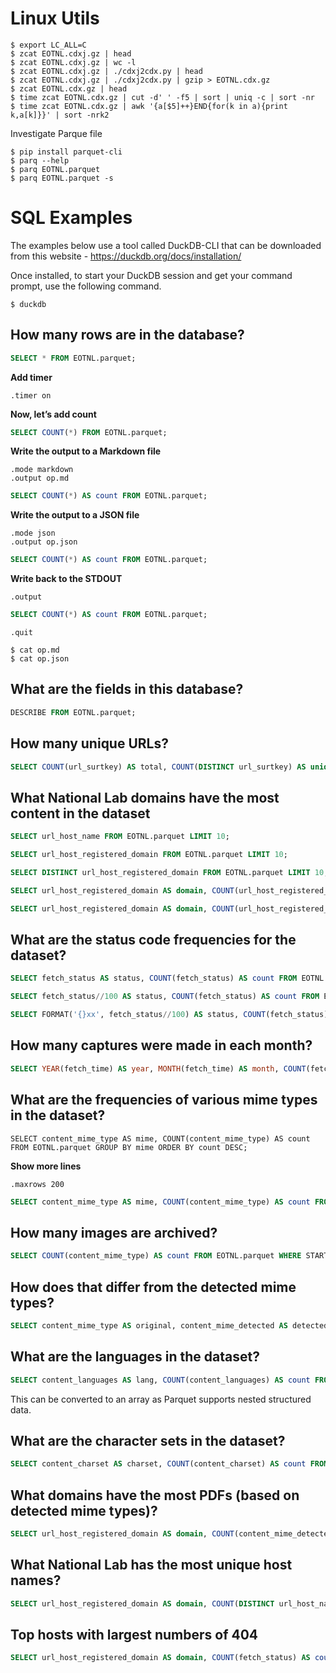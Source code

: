 # Linux Utils

```
$ export LC_ALL=C
$ zcat EOTNL.cdxj.gz | head
$ zcat EOTNL.cdxj.gz | wc -l
$ zcat EOTNL.cdxj.gz | ./cdxj2cdx.py | head
$ zcat EOTNL.cdxj.gz | ./cdxj2cdx.py | gzip > EOTNL.cdx.gz
$ zcat EOTNL.cdx.gz | head
$ time zcat EOTNL.cdx.gz | cut -d' ' -f5 | sort | uniq -c | sort -nr
$ time zcat EOTNL.cdx.gz | awk '{a[$5]++}END{for(k in a){print k,a[k]}}' | sort -nrk2
```

Investigate Parque file

```
$ pip install parquet-cli
$ parq --help
$ parq EOTNL.parquet
$ parq EOTNL.parquet -s
```

# SQL Examples

The examples below use a tool called DuckDB-CLI that can be downloaded from this website - https://duckdb.org/docs/installation/

Once installed, to start your DuckDB session and get your command prompt, use the following command.

```
$ duckdb
```

## How many rows are in the database?

```sql
SELECT * FROM EOTNL.parquet;
```

**Add timer**

```
.timer on
```

**Now, let’s add count**

```sql
SELECT COUNT(*) FROM EOTNL.parquet;
```

**Write the output to a Markdown file**

```
.mode markdown
.output op.md
```

```sql
SELECT COUNT(*) AS count FROM EOTNL.parquet;
```

**Write the output to a JSON file**

```
.mode json
.output op.json
```

```sql
SELECT COUNT(*) AS count FROM EOTNL.parquet;
```

**Write back to the STDOUT**

```
.output
```

```sql
SELECT COUNT(*) AS count FROM EOTNL.parquet;
```

```
.quit
```

```
$ cat op.md
$ cat op.json
```

## What are the fields in this database?

```sql
DESCRIBE FROM EOTNL.parquet;
```

## How many unique URLs?

```sql
SELECT COUNT(url_surtkey) AS total, COUNT(DISTINCT url_surtkey) AS unique FROM EOTNL.parquet;
```

## What National Lab domains have the most content in the dataset

```sql
SELECT url_host_name FROM EOTNL.parquet LIMIT 10;
```

```sql
SELECT url_host_registered_domain FROM EOTNL.parquet LIMIT 10;
```

```sql
SELECT DISTINCT url_host_registered_domain FROM EOTNL.parquet LIMIT 10;
```

```sql
SELECT url_host_registered_domain AS domain, COUNT(url_host_registered_domain) AS count FROM EOTNL.parquet GROUP BY domain;
```

```sql
SELECT url_host_registered_domain AS domain, COUNT(url_host_registered_domain) AS count FROM EOTNL.parquet GROUP BY domain ORDER BY count DESC;
```

## What are the status code frequencies for the dataset?

```sql
SELECT fetch_status AS status, COUNT(fetch_status) AS count FROM EOTNL.parquet GROUP BY status ORDER BY count DESC;
```

```sql
SELECT fetch_status//100 AS status, COUNT(fetch_status) AS count FROM EOTNL.parquet GROUP BY status;
```

```sql
SELECT FORMAT('{}xx', fetch_status//100) AS status, COUNT(fetch_status) AS count FROM EOTNL.parquet GROUP BY status ORDER BY status;
```

## How many captures were made in each month?

```sql
SELECT YEAR(fetch_time) AS year, MONTH(fetch_time) AS month, COUNT(fetch_time) AS count FROM EOTNL.parquet GROUP BY year, month ORDER BY year, month;
```

## What are the frequencies of various mime types in the dataset?

```
SELECT content_mime_type AS mime, COUNT(content_mime_type) AS count FROM EOTNL.parquet GROUP BY mime ORDER BY count DESC;
```

**Show more lines**

```
.maxrows 200
```

```sql
SELECT content_mime_type AS mime, COUNT(content_mime_type) AS count FROM EOTNL.parquet GROUP BY mime ORDER BY count DESC;
```

## How many images are archived?

```sql
SELECT COUNT(content_mime_type) AS count FROM EOTNL.parquet WHERE STARTS_WITH(content_mime_type, 'image/');
```

## How does that differ from the detected mime types?

```sql
SELECT content_mime_type AS original, content_mime_detected AS detected, COUNT(content_mime_type) AS count FROM EOTNL.parquet WHERE original != detected GROUP BY original, detected ORDER BY count DESC LIMIT 100;
```

## What are the languages in the dataset?

```sql
SELECT content_languages AS lang, COUNT(content_languages) AS count FROM EOTNL.parquet GROUP BY lang ORDER BY count DESC;
```

This can be converted to an array as Parquet supports nested structured data.

## What are the character sets in the dataset?

```sql
SELECT content_charset AS charset, COUNT(content_charset) AS count FROM EOTNL.parquet GROUP BY charset ORDER BY count DESC;
```

## What domains have the most PDFs (based on detected mime types)?

```sql
SELECT url_host_registered_domain AS domain, COUNT(content_mime_detected) AS count FROM EOTNL.parquet WHERE content_mime_detected = 'application/pdf' GROUP BY domain ORDER BY count DESC;
```

## What National Lab has the most unique host names?

```sql
SELECT url_host_registered_domain AS domain, COUNT(DISTINCT url_host_name) AS count FROM EOTNL.parquet GROUP BY domain ORDER BY count DESC;
```

## Top hosts with largest numbers of 404

```sql
SELECT url_host_registered_domain AS domain, COUNT(fetch_status) AS count FROM EOTNL.parquet WHERE fetch_status == 404 GROUP BY domain ORDER BY count DESC;
```
